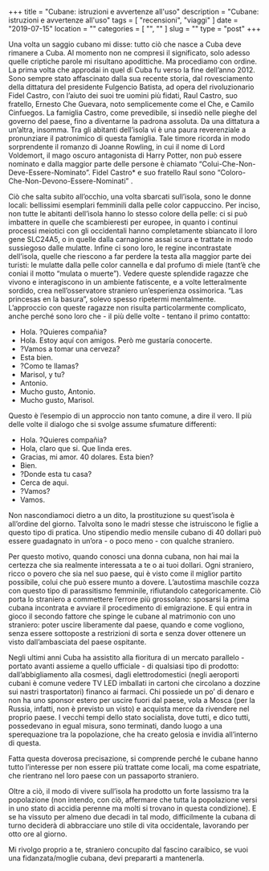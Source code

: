 +++
title = "Cubane: istruzioni e avvertenze all'uso"
description = "Cubane: istruzioni e avvertenze all'uso"
tags = [ "recensioni", "viaggi" ]
date = "2019-07-15"
location = ""
categories = [
  "",
  ""
]
slug = ""
type = "post"
+++

Una volta un saggio cubano  mi disse: tutto ciò che nasce a Cuba deve rimanere a Cuba.  Al momento non ne compresi il significato,  solo adesso quelle criptiche parole mi risultano apodittiche. Ma procediamo con ordine.  La prima volta che approdai in quel di Cuba fu verso la fine dell’anno 2012. Sono sempre stato affascinato dalla sua recente storia, dal rovesciamento della dittatura del presidente Fulgencio Batista, ad opera del rivoluzionario Fidel Castro, con l’aiuto dei suoi tre uomini più fidati, Raul Castro, suo fratello,  Ernesto Che Guevara, noto semplicemente come el Che, e Camilo Cinfuegos.  La famiglia Castro, come prevedibile, si insediò nelle pieghe del governo del paese, fino a diventarne la padrona assoluta. Da una dittatura a un’altra, insomma.
Tra gli abitanti dell’isola vi è una paura reverenziale a pronunziare il patronimico di questa famiglia. Tale timore ricorda in modo sorprendente il romanzo di Joanne Rowling, in cui il nome di Lord Voldemort, il mago oscuro antagonista di Harry Potter, non può essere nominato e dalla maggior parte delle persone è chiamato “Colui-Che-Non-Deve-Essere-Nominato”.  Fidel Castro* e suo fratello Raul  sono “Coloro-Che-Non-Devono-Essere-Nominati” .  

Ciò che salta subito all’occhio, una volta sbarcati sull’isola, sono le donne locali: bellissimi esemplari femminili dalla pelle color cappuccino. Per inciso, non tutte le abitanti dell’isola hanno lo stesso colore della pelle: ci si può imbattere in quelle che scambieresti per europee, in quanto i continui processi meiotici con gli occidentali hanno completamente sbiancato il loro gene SLC24A5,  o in quelle dalla carnagione assai scura e trattate in modo sussiegoso dalle mulatte. Infine ci sono loro, le regine incontrastate dell’isola, quelle che riescono a far perdere la testa alla maggior parte dei turisti: le mulatte dalla pelle color cannella e dal profumo di miele (tant’è che coniai il motto “mulata o muerte”). 
Vedere queste splendide ragazze che vivono e interagiscono in un ambiente  fatiscente, e a volte letteralmente sordido, crea nell’osservatore straniero un’esperienza ossimorica.  “Las princesas en la basura”, solevo spesso ripetermi mentalmente.  
L’approccio con queste ragazze non risulta particolarmente complicato, anche perché sono loro che - il più delle volte - tentano il primo contatto:<br>

- Hola. ?Quieres compañia?<br>
- Hola. Estoy aquí con amigos. Però me gustaría conocerte.<br>
- ?Vamos a tomar una cerveza?<br>
- Esta bien.<br>
- ?Como te llamas?<br>
- Marisol, y tu?<br>
- Antonio.<br>
- Mucho gusto, Antonio.<br>
- Mucho gusto, Marisol.<br>

Questo è l’esempio di un approccio non tanto comune, a dire il vero. Il più delle volte il dialogo che si svolge assume sfumature differenti:
- Hola. ?Quieres compañia?<br>
- Hola, claro que si. Que linda eres.<br>
- Gracias, mi amor. 40 dolares. Esta bien?<br>
- Bien.<br>
- ?Donde esta tu casa?<br>
- Cerca de aqui.<br>
- ?Vamos?<br>
- Vamos.<br>

Non nascondiamoci dietro a un dito, la prostituzione su quest’isola è all’ordine del giorno.  Talvolta sono le madri stesse che istruiscono le figlie a questo tipo di pratica. Uno stipendio medio mensile cubano di 40 dollari può essere guadagnato in un’ora - o poco meno - con qualche straniero.
 
Per questo motivo, quando conosci una donna cubana, non hai mai la certezza che sia realmente interessata a te o ai tuoi dollari. Ogni straniero, ricco o povero che sia nel suo paese, qui è visto come il miglior partito possibile, colui che può essere munto a dovere.  L’autostima maschile cozza con questo tipo di parassitismo femminile, rifiutandolo categoricamente. Ciò porta lo straniero a commettere l’errore più grossolano: sposarsi la prima cubana incontrata e avviare il procedimento di emigrazione. E qui entra in gioco il secondo fattore che spinge le cubane al matrimonio con uno straniero: poter uscire liberamente dal paese, quando e come vogliono, senza essere sottoposte a restrizioni di sorta e senza dover ottenere un visto dall’ambasciata del paese ospitante.
 
Negli ultimi anni Cuba ha assistito alla fioritura di un mercato parallelo - portato avanti assieme a quello ufficiale - di qualsiasi tipo di prodotto: dall’abbigliamento alla cosmesi, dagli elettrodomestici (negli aeroporti cubani è comune vedere TV LED imballati in cartoni che circolano a dozzine sui nastri trasportatori) financo ai farmaci. Chi possiede un po’ di denaro e non ha uno sponsor estero per uscire fuori dal paese, vola a Mosca (per la Russia, infatti, non è previsto un visto) e acquista merce da rivendere nel proprio paese. I vecchi tempi dello stato socialista, dove tutti, e dico tutti, possedevano in egual misura, sono terminati, dando luogo a una sperequazione tra la popolazione, che ha creato gelosia e invidia all’interno di questa. 
 
Fatta questa doverosa precisazione, si comprende perché le cubane hanno tutto l’interesse per non essere più trattate come locali, ma come espatriate, che rientrano nel loro paese con un passaporto straniero.

Oltre a ciò,  il modo di vivere sull’isola ha prodotto un forte lassismo tra la popolazione (non intendo, con ciò, affermare che tutta la popolazione versi in uno stato di accidia perenne ma molti si trovano in questa condizione). E se ha vissuto per almeno due decadi in tal modo, difficilmente la cubana di turno deciderà di abbracciare uno stile di vita  occidentale, lavorando per otto ore al giorno. 

Mi rivolgo proprio a te, straniero concupito dal fascino caraibico, se vuoi una fidanzata/moglie cubana, devi prepararti a mantenerla.
